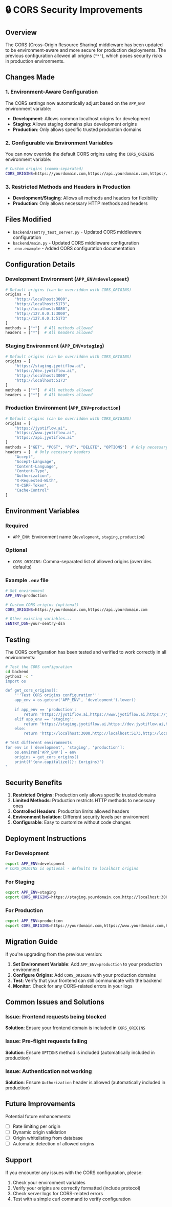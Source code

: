 # 🔒 CORS Security Improvements

## Overview

The CORS (Cross-Origin Resource Sharing) middleware has been updated to be environment-aware and more secure for production deployments. The previous configuration allowed all origins (`"*"`), which poses security risks in production environments.

## Changes Made

### 1. **Environment-Aware Configuration**

The CORS settings now automatically adjust based on the `APP_ENV` environment variable:

- **Development**: Allows common localhost origins for development
- **Staging**: Allows staging domains plus development origins  
- **Production**: Only allows specific trusted production domains

### 2. **Configurable via Environment Variables**

You can now override the default CORS origins using the `CORS_ORIGINS` environment variable:

```bash
# Custom origins (comma-separated)
CORS_ORIGINS=https://yourdomain.com,https://api.yourdomain.com,https://admin.yourdomain.com
```

### 3. **Restricted Methods and Headers in Production**

- **Development/Staging**: Allows all methods and headers for flexibility
- **Production**: Only allows necessary HTTP methods and headers

## Files Modified

- `backend/sentry_test_server.py` - Updated CORS middleware configuration
- `backend/main.py` - Updated CORS middleware configuration  
- `.env.example` - Added CORS configuration documentation

## Configuration Details

### Development Environment (`APP_ENV=development`)
```python
# Default origins (can be overridden with CORS_ORIGINS)
origins = [
    "http://localhost:3000",
    "http://localhost:5173", 
    "http://localhost:8080",
    "http://127.0.0.1:3000",
    "http://127.0.0.1:5173"
]
methods = ["*"]  # All methods allowed
headers = ["*"]  # All headers allowed
```

### Staging Environment (`APP_ENV=staging`)
```python
# Default origins (can be overridden with CORS_ORIGINS)
origins = [
    "https://staging.jyotiflow.ai",
    "https://dev.jyotiflow.ai", 
    "http://localhost:3000",
    "http://localhost:5173"
]
methods = ["*"]  # All methods allowed
headers = ["*"]  # All headers allowed
```

### Production Environment (`APP_ENV=production`)
```python
# Default origins (can be overridden with CORS_ORIGINS)
origins = [
    "https://jyotiflow.ai",
    "https://www.jyotiflow.ai",
    "https://api.jyotiflow.ai"
]
methods = ["GET", "POST", "PUT", "DELETE", "OPTIONS"]  # Only necessary methods
headers = [  # Only necessary headers
    "Accept",
    "Accept-Language", 
    "Content-Language",
    "Content-Type",
    "Authorization",
    "X-Requested-With",
    "X-CSRF-Token",
    "Cache-Control"
]
```

## Environment Variables

### Required
- `APP_ENV`: Environment name (`development`, `staging`, `production`)

### Optional
- `CORS_ORIGINS`: Comma-separated list of allowed origins (overrides defaults)

### Example `.env` file
```bash
# Set environment
APP_ENV=production

# Custom CORS origins (optional)
CORS_ORIGINS=https://yourdomain.com,https://api.yourdomain.com

# Other existing variables...
SENTRY_DSN=your-sentry-dsn
```

## Testing

The CORS configuration has been tested and verified to work correctly in all environments:

```bash
# Test the CORS configuration
cd backend
python3 -c "
import os

def get_cors_origins():
    '''Test CORS origins configuration'''
    app_env = os.getenv('APP_ENV', 'development').lower()
    
    if app_env == 'production':
        return 'https://jyotiflow.ai,https://www.jyotiflow.ai,https://jyotiflow-ai-frontend.onrender.com'.split(',')
    elif app_env == 'staging':
        return 'https://staging.jyotiflow.ai,https://dev.jyotiflow.ai,https://jyotiflow-ai-frontend.onrender.com,http://localhost:3000,http://localhost:5173'.split(',')
    else:
        return 'http://localhost:3000,http://localhost:5173,http://localhost:8080,http://127.0.0.1:3000,http://127.0.0.1:5173,https://jyotiflow-ai-frontend.onrender.com'.split(',')

# Test different environments
for env in ['development', 'staging', 'production']:
    os.environ['APP_ENV'] = env
    origins = get_cors_origins()
    print(f'{env.capitalize()}: {origins}')
"
```

## Security Benefits

1. **Restricted Origins**: Production only allows specific trusted domains
2. **Limited Methods**: Production restricts HTTP methods to necessary ones
3. **Controlled Headers**: Production limits allowed headers
4. **Environment Isolation**: Different security levels per environment
5. **Configurable**: Easy to customize without code changes

## Deployment Instructions

### For Development
```bash
export APP_ENV=development
# CORS_ORIGINS is optional - defaults to localhost origins
```

### For Staging
```bash
export APP_ENV=staging  
export CORS_ORIGINS=https://staging.yourdomain.com,http://localhost:3000
```

### For Production
```bash
export APP_ENV=production
export CORS_ORIGINS=https://yourdomain.com,https://www.yourdomain.com,https://api.yourdomain.com
```

## Migration Guide

If you're upgrading from the previous version:

1. **Set Environment Variable**: Add `APP_ENV=production` to your production environment
2. **Configure Origins**: Add `CORS_ORIGINS` with your production domains
3. **Test**: Verify that your frontend can still communicate with the backend
4. **Monitor**: Check for any CORS-related errors in your logs

## Common Issues and Solutions

### Issue: Frontend requests being blocked
**Solution**: Ensure your frontend domain is included in `CORS_ORIGINS`

### Issue: Pre-flight requests failing
**Solution**: Ensure `OPTIONS` method is included (automatically included in production)

### Issue: Authentication not working
**Solution**: Ensure `Authorization` header is allowed (automatically included in production)

## Future Improvements

Potential future enhancements:
- [ ] Rate limiting per origin
- [ ] Dynamic origin validation
- [ ] Origin whitelisting from database
- [ ] Automatic detection of allowed origins

## Support

If you encounter any issues with the CORS configuration, please:
1. Check your environment variables
2. Verify your origins are correctly formatted (include protocol)
3. Check server logs for CORS-related errors
4. Test with a simple curl command to verify configuration